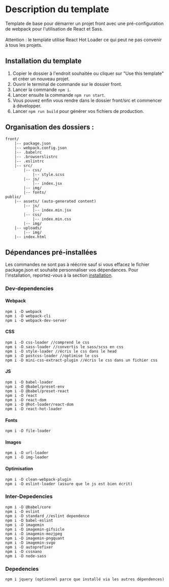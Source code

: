 # Description du template

Template de base pour démarrer un projet front avec une pré-configuration de webpack pour l'utilisation de React et Sass.
<br>
<br>Attention : le template utilise React Hot Loader ce qui peut ne pas convenir à tous les projets.

## Installation du template

1. Copier le dossier à l'endroit souhaitée ou cliquer sur "Use this template" et créer un nouveau projet.
2. Ouvrir le terminal de commande sur le dossier front.
3. Lancer la commande `npm i`.
4. Lancer ensuite la commande `npm run start`.
5. Vous pouvez enfin vous rendre dans le dossier front/src et commencer à développer.
6. Lancer `npm run build` pour générer vos fichiers de production.

## Organisation des dossiers :

    front/
        |-- package.json
        |-- webpack.config.json
        |-- .babelrc
        |-- .browserslistrc
        |-- .eslintrc
        |-- src/
            |-- css/
                |-- style.scss
            |-- js/
                |-- index.jsx
            |-- img/
            |-- fonts/
    public/
        |-- assets/ (auto-generated content)
            |-- js/
                |-- index.min.jsx
            |-- css/
                |-- index.min.css
            |-- img/
        |-- uploads/
            |-- img/
        |-- index.html


## Dépendances pré-installées

Les commandes ne sont pas à réécrire sauf si vous effacez le fichier package.json et souhaité personnaliser vos dépendances. Pour l'installation, reportez-vous à la section [installation](https://github.com/tasmim-concept/front-project/blob/add-structure/README.md#installation-du-template).

### Dev-dependencies

#### Webpack
    npm i -D webpack
    npm i -D webpack-cli
    npm i -D webpack-dev-server

#### CSS
    npm i -D css-loader //comprend le css
    npm i -D sass-loader //convertis le sass/scss en css
    npm i -D style-loader //écris le css dans le head
    npm i -D postcss-loader //optimise le css
    npm i -D mini-css-extract-plugin //écris le css dans un fichier css

#### JS
    npm i -D babel-loader
    npm i -D @babel/preset-env
    npm i -D @babel/preset-react
    npm i -D react
    npm i -D react-dom
    npm i -D @hot-loader/react-dom
    npm i -D react-hot-loader

#### Fonts
    npm i -D file-loader

#### Images
    npm i -D url-loader
    npm i -D img-loader

#### Optimisation
    npm i -D clean-webpack-plugin
    npm i -D eslint-loader (assure que le js est bien écrit)

### Inter-Depedencies

    npm i -D @babel/core
    npm i -D eslint
    npm i -D standard //eslint dependence
    npm i -D babel-eslint
    npm i -D imagemin
    npm i -D imagemin-gifsicle
    npm i -D imagemin-mozjpeg
    npm i -D imagemin-pngquant
    npm i -D imagemin-svgo
    npm i -D autoprefixer
    npm i -D cssnano
    npm i -D node-sass

### Depedencies

    npm i jquery (optionnel parce que installé via les autres dépendences)
